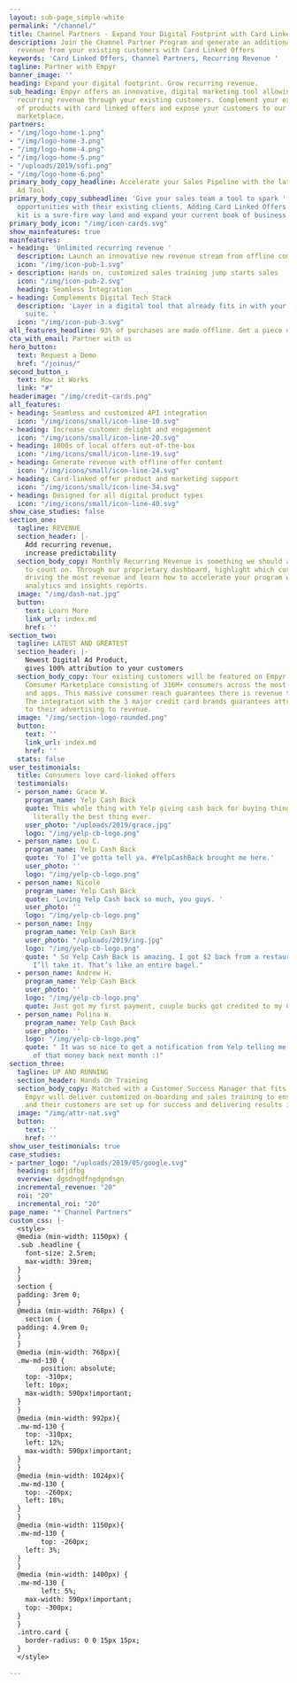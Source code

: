 ```yaml
---
layout: sub-page_simple-white
permalink: "/channel/"
title: Channel Partners - Expand Your Digital Footprint with Card Linked Offers
description: Join the Channel Partner Program and generate an additional $1M in recurring
  revenue from your existing customers with Card Linked Offers
keywords: 'Card Linked Offers, Channel Partners, Recurring Revenue '
tagline: Partner with Empyr
banner_image: ''
heading: Expand your digital footprint. Grow recurring revenue.
sub_heading: Empyr offers an innovative, digital marketing tool allowing you to generate
  recurring revenue through your existing customers. Complement your existing suite
  of products with card linked offers and expose your customers to our exclusive consumer
  marketplace.
partners:
- "/img/logo-home-1.png"
- "/img/logo-home-3.png"
- "/img/logo-home-4.png"
- "/img/logo-home-5.png"
- "/uploads/2019/sofi.png"
- "/img/logo-home-6.png"
primary_body_copy_headline: Accelerate your Sales Pipeline with the latest Digital
  Ad Tool
primary_body_copy_subheadline: 'Give your sales team a tool to spark ''closed won''
  opportunities with their existing clients. Adding Card Linked Offers to your tool
  kit is a sure-fire way land and expand your current book of business. '
primary_body_icon: "/img/icon-cards.svg"
show_mainfeatures: true
mainfeatures:
- heading: 'Unlimited recurring revenue '
  description: Launch an innovative new revenue stream from offline commerce.
  icon: "/img/icon-pub-1.svg"
- description: Hands on, customized sales training jump starts sales
  icon: "/img/icon-pub-2.svg"
  heading: Seamless Integration
- heading: Complements Digital Tech Stack
  description: 'Layer in a digital tool that already fits in with your digital product
    suite. '
  icon: "/img/icon-pub-3.svg"
all_features_headline: 93% of purchases are made offline. Get a piece of the pie.
cta_with_email: Partner with us
hero_button:
  text: Request a Demo
  href: "/joinus/"
second_button_:
  text: How it Works
  link: "#"
headerimage: "/img/credit-cards.png"
all_features:
- heading: Seamless and customized API integration
  icon: "/img/icons/small/icon-line-10.svg"
- heading: Increase customer delight and engagement
  icon: "/img/icons/small/icon-line-20.svg"
- heading: 1000s of local offers out-of-the-box
  icon: "/img/icons/small/icon-line-19.svg"
- heading: Generate revenue with offline offer content
  icon: "/img/icons/small/icon-line-24.svg"
- heading: Card-linked offer product and marketing support
  icon: "/img/icons/small/icon-line-34.svg"
- heading: Designed for all digital product types
  icon: "/img/icons/small/icon-line-40.svg"
show_case_studies: false
section_one:
  tagline: REVENUE
  section_header: |-
    Add recurring revenue,
    increase predictability
  section_body_copy: Monthly Recurring Revenue is something we should all be able
    to count on. Through our proprietary dashboard, highlight which customers are
    driving the most revenue and learn how to accelerate your program with our data
    analytics and insights reports.
  image: "/img/dash-nat.jpg"
  button:
    text: Learn More
    link_url: index.md
    href: ''
section_two:
  tagline: LATEST AND GREATEST
  section_header: |-
    Newest Digital Ad Product,
    gives 100% attribution to your customers
  section_body_copy: Your existing customers will be featured on Empyr's Exclusive
    Consumer Marketplace consisting of 316M+ consumers across the most popular websites
    and apps. This massive consumer reach guarantees there is revenue to be generate.
    The integration with the 3 major credit card brands guarantees attribution from
    to their advertising to revenue.
  image: "/img/section-logo-rounded.png"
  button:
    text: ''
    link_url: index.md
    href: ''
  stats: false
user_testimonials:
  title: Consumers love card-linked offers
  testimonials:
  - person_name: Grace W.
    program_name: Yelp Cash Back
    quote: This whole thing with Yelp giving cash back for buying things online is
      literally the best thing ever.
    user_photo: "/uploads/2019/grace.jpg"
    logo: "/img/yelp-cb-logo.png"
  - person_name: Lou C.
    program_name: Yelp Cash Back
    quote: 'Yo! I’ve gotta tell ya. #YelpCashBack brought me here.'
    user_photo: ''
    logo: "/img/yelp-cb-logo.png"
  - person_name: Nicole
    program_name: Yelp Cash Back
    quote: 'Loving Yelp Cash back so much, you guys. '
    user_photo: ''
    logo: "/img/yelp-cb-logo.png"
  - person_name: Ingy
    program_name: Yelp Cash Back
    user_photo: "/uploads/2019/ing.jpg"
    logo: "/img/yelp-cb-logo.png"
    quote: " So Yelp Cash Back is amazing. I got $2 back from a restaurant in credit.
      I’ll take it. That’s like an entire bagel."
  - person_name: Andrew H.
    program_name: Yelp Cash Back
    user_photo: ''
    logo: "/img/yelp-cb-logo.png"
    quote: Just got my first payment, couple bucks got credited to my CC, sweet!
  - person_name: Polina W.
    program_name: Yelp Cash Back
    user_photo: ''
    logo: "/img/yelp-cb-logo.png"
    quote: " It was so nice to get a notification from Yelp telling me I’ll see some
      of that money back next month :)"
section_three:
  tagline: UP AND RUNNING
  section_header: Hands On Training
  section_body_copy: Matched with a Customer Success Manager that fits your team,
    Empyr will deliver customized on-boarding and sales training to ensure your team
    and their customers are set up for success and delivering results in 30 days.
  image: "/img/attr-nat.svg"
  button:
    text: ''
    href: ''
show_user_testimonials: true
case_studies:
- partner_logo: "/uploads/2019/05/google.svg"
  heading: sdfjdfbg
  overview: dgsdngdfngdgndsgn
  incremental_revenue: "20"
  roi: "20"
  incremental_roi: "20"
page_name: "* Channel Partners"
custom_css: |-
  <style>
  @media (min-width: 1150px) {
  .sub .headline {
    font-size: 2.5rem;
    max-width: 39rem;
  }
  }
  section {
  padding: 3rem 0;
  }
  @media (min-width: 768px) {
    section {
  padding: 4.9rem 0;
  }
  }
  @media (min-width: 768px){
  .mw-md-130 {
        position: absolute;
    top: -310px;
    left: 10px;
    max-width: 590px!important;
  }
  }
  @media (min-width: 992px){
  .mw-md-130 {
    top: -310px;
    left: 12%;
    max-width: 590px!important;
  }
  }
  @media (min-width: 1024px){
  .mw-md-130 {
    top: -260px;
    left: 18%;
  }
  }
  @media (min-width: 1150px){
  .mw-md-130 {
        top: -260px;
    left: 3%;
  }
  }
  @media (min-width: 1400px) {
  .mw-md-130 {
        left: 5%;
    max-width: 590px!important;
    top: -300px;
  }
  }
  .intro.card {
    border-radius: 0 0 15px 15px;
  }
  </style>

---
```

